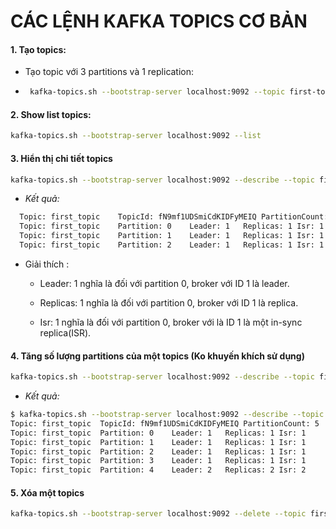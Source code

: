 # CÁC LỆNH KAFKA TOPICS CƠ BẢN

#### 1. Tạo topics:

- Tạo topic với 3 partitions và 1 replication:
- ```bash
   kafka-topics.sh --bootstrap-server localhost:9092 --topic first-topic --create --partitions 3 --replication-factor 1
  ```
#### 2. Show list topics:
```bash
kafka-topics.sh --bootstrap-server localhost:9092 --list
```

#### 3. Hiển thị chi tiết topics 

```bash
kafka-topics.sh --bootstrap-server localhost:9092 --describe --topic first-topic
```
- _Kết quả:_
```bash
  Topic: first_topic	TopicId: fN9mf1UDSmiCdKIDFyMEIQ	PartitionCount: 3	ReplicationFactor: 1	Configs: cleanup.policy=delete
  Topic: first_topic	Partition: 0	Leader: 1	Replicas: 1	Isr: 1
  Topic: first_topic	Partition: 1	Leader: 1	Replicas: 1	Isr: 1
  Topic: first_topic	Partition: 2	Leader: 1	Replicas: 1	Isr: 1
```
- Giải thích : 
  + Leader: 1  nghĩa là đối với partition 0,  broker với ID 1 là  leader.

  + Replicas: 1 nghĩa là đối với  partition 0, broker với  ID 1 là replica.

  + Isr: 1 nghĩa là đối với partition 0, broker với là ID 1 là một  in-sync replica(ISR).


#### 4. Tăng số lượng partitions của một topics (Ko khuyến khích sử dụng)
```bash
kafka-topics.sh --bootstrap-server localhost:9092 --describe --topic first-topic
```

- _Kết quả:_
```bash
$ kafka-topics.sh --bootstrap-server localhost:9092 --describe --topic first-topic
Topic: first_topic	TopicId: fN9mf1UDSmiCdKIDFyMEIQ	PartitionCount: 5	ReplicationFactor: 1	Configs: cleanup.policy=delete
Topic: first_topic	Partition: 0	Leader: 1	Replicas: 1	Isr: 1
Topic: first_topic	Partition: 1	Leader: 1	Replicas: 1	Isr: 1
Topic: first_topic	Partition: 2	Leader: 1	Replicas: 1	Isr: 1
Topic: first_topic	Partition: 3	Leader: 1	Replicas: 1	Isr: 1
Topic: first_topic	Partition: 4	Leader: 2	Replicas: 2	Isr: 2 

```

#### 5. Xóa một topics
```bash
kafka-topics.sh --bootstrap-server localhost:9092 --delete --topic first-topic
```

